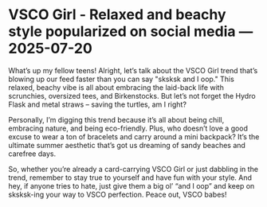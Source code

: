# VSCO Girl - Relaxed and beachy style popularized on social media — 2025-07-20

What’s up my fellow teens! Alright, let’s talk about the VSCO Girl trend that’s blowing up our feed faster than you can say "sksksk and I oop." This relaxed, beachy vibe is all about embracing the laid-back life with scrunchies, oversized tees, and Birkenstocks. But let’s not forget the Hydro Flask and metal straws – saving the turtles, am I right?

Personally, I’m digging this trend because it’s all about being chill, embracing nature, and being eco-friendly. Plus, who doesn’t love a good excuse to wear a ton of bracelets and carry around a mini backpack? It’s the ultimate summer aesthetic that’s got us dreaming of sandy beaches and carefree days.

So, whether you’re already a card-carrying VSCO Girl or just dabbling in the trend, remember to stay true to yourself and have fun with your style. And hey, if anyone tries to hate, just give them a big ol’ “and I oop” and keep on sksksk-ing your way to VSCO perfection. Peace out, VSCO babes!